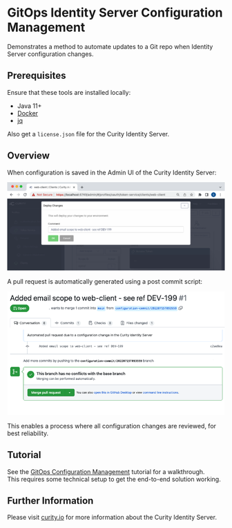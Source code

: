 # GitOps Identity Server Configuration Management

Demonstrates a method to automate updates to a Git repo when Identity Server configuration changes.

## Prerequisites

Ensure that these tools are installed locally:

- Java 11+
- [Docker](https://www.docker.com/products/docker-desktop)
- [jq](https://stedolan.github.io/jq/download/)


Also get a `license.json` file for the Curity Identity Server.

## Overview

When configuration is saved in the Admin UI of the Curity Identity Server:

![Admin UI Edit](doc/configuration-edit.png)

A pull request is automatically generated using a post commit script:

![Pull Request](doc/pull-request.png)

This enables a process where all configuration changes are reviewed, for best reliability.

## Tutorial

See the [GitOps Configuration Management](https://curity.io/resources/learn/gitops-configuration-management/) tutorial for a walkthrough.\
This requires some technical setup to get the end-to-end solution working.

## Further Information

Please visit [curity.io](https://curity.io/) for more information about the Curity Identity Server.
